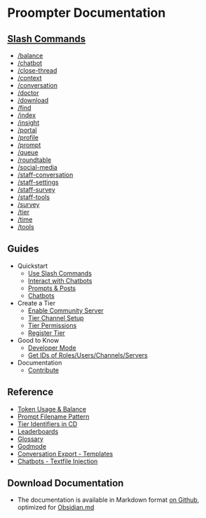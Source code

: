 # Proompter Documentation

## [Slash Commands](proompter-documentation/guides/Quickstart/Slash%20Commands.md)
- [/balance](./command/balance) 
- [/chatbot](./command/chatbot) 
- [/close-thread](./command/close-thread)
- [/context](./command/context) 
- [/conversation](./command/conversation)
- [/doctor](./command/doctor) 
- [/download](./command/download)
- [/find](./command/find) 
- [/index](./command/index) 
- [/insight](./command/insight) 
- [/portal](./command/portal) 
- [/profile](./command/profile)
- [/prompt](./command/prompt) 
- [/queue](./command/queue)
- [/roundtable](./command/roundtable) 
- [/social-media](./command/social-media) 
- [/staff-conversation](./command/staff-conversation) 
- [/staff-settings](./command/staff-settings) 
- [/staff-survey](./command/staff-survey) 
- [/staff-tools](./command/staff-tools)
- [/survey](./command/survey) 
- [/tier](./command/tier) 
- [/time](./command/time) 
- [/tools](./command/tools) 





## Guides
- Quickstart
	- [Use Slash Commands](./guides/Quickstart/Slash%20Commands)
	- [Interact with Chatbots](proompter-documentation/guides/Quickstart/Interact%20with%20Chatbots.md)
	- [Prompts & Posts](./guides/Quickstart/Prompts%20&%20Posts)
	- [Chatbots](./guides/Quickstart/Chatbots)
- Create a Tier
	 - [Enable Community Server](./guides/Create%20a%20Tier/Enable%20Community%20Server) 
	 - [Tier Channel Setup](./guides/Create%20a%20Tier/Tier%20Channel%20Setup) 
	 - [Tier Permissions](./guides/Create%20a%20Tier/Tier%20Permissions) 
	 - [Register Tier](./guides/Create%20a%20Tier/Register%20Tier) 
- Good to Know
	- [Developer Mode](./guides/Good%20to%20Know/Developer%20Mode)
	- [Get IDs of Roles/Users/Channels/Servers](./guides/Good%20to%20Know/Get%20IDs%20of%20Roles-Users-Channels)
- Documentation
	- [Contribute](./guides/Documentation/Contribute)




## Reference
- [Token Usage & Balance](./reference/Token%20Usage%20&%20Balance)
- [Prompt Filename Pattern](./reference/Prompt%20Filename%20Pattern)
- [Tier Identifiers in CD](./reference/Tier%20Identifiers%20in%20CD)
- [Leaderboards](./reference/Leaderboards)
- [Glossary](./reference/Glossary)
- [Godmode](./reference/Godmode)
- [Conversation Export - Templates](./reference/Conversation%20Export%20Templates)
- [Chatbots - Textfile Injection](./reference/Chatbot%20Attachment%20Injection)






## Download Documentation
- The documentation is available in Markdown format [on Github](<https://github.com/collaborative-dynamics-ai/proompter-documentation>), optimized for [Obsidian.md](<https://obsidian.md/>)
